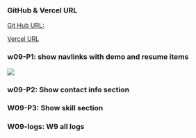 ### GitHub & Vercel URL

[Git Hub URL:](https://vercel.com/410538242/1111-web-demo-410538242-i8tv)

[Vercel URL](https://1111-web-demo-410538242-i8tv.vercel.app/)

### w09-P1: show navlinks with demo and resume items

![](./images9/w09-1.png)

### w09-P2: Show contact info section

### W09-P3: Show skill section

### W09-logs: W9 all logs
